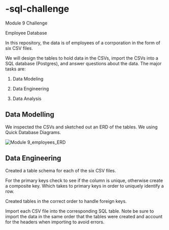 # -sql-challenge
Module 9 Challenge

Employee Database

In this repository, the data is of employees of a corrporation in the form of six CSV files.

We will design the tables to hold data in the CSVs, import the CSVs into a SQL database (Postgres), and answer questions about the data. The major tasks are:

1. Data Modeling

2. Data Engineering

3. Data Analysis


## Data Modelling
We inspected the CSVs and sketched out an ERD of the tables. We using Quick Database Diagrams.


![Module 9_employees_ERD](https://user-images.githubusercontent.com/120350694/221731212-ef6cbb7f-6498-4beb-b707-9c8f6230a13f.png)


## Data Engineering

Created a table schema for each of the six CSV files.

For the primary keys check to see if the column is unique, otherwise create a composite key. Which takes to primary keys in order to uniquely identify a row.

Created tables in the correct order to handle foreign keys.

Import each CSV file into the corresponding SQL table. Note be sure to import the data in the same order that the tables were created and account for the headers when importing to avoid errors.



